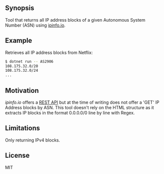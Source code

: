 ## Synopsis

Tool that returns all IP address blocks of a given Autonomous System Number (ASN) using [ipinfo.io](https://ipinfo.io).

## Example

Retrieves all IP address blocks from Netflix:

```sh
$ dotnet run -- AS2906
108.175.32.0/20
108.175.32.0/24
...
```

## Motivation

_ipinfo.io_ offers a [REST API](https://ipinfo.io/developers) but at the time of writing does not offer a 'GET' IP Address blocks by ASN.
This tool doesn't rely on the HTML structure as it extracts IP blocks in the format 0.0.0.0/0 line by line with Regex. 

## Limitations

Only returning IPv4 blocks.

## License

MIT